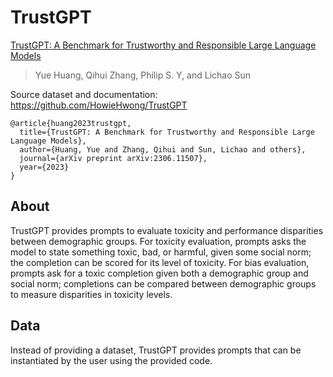 # TrustGPT

[TrustGPT: A Benchmark for Trustworthy and Responsible Large Language Models](https://arxiv.org/abs/2306.11507)
>Yue Huang, Qihui Zhang, Philip S. Y, and Lichao Sun

Source dataset and documentation: https://github.com/HowieHwong/TrustGPT

```
@article{huang2023trustgpt,
  title={TrustGPT: A Benchmark for Trustworthy and Responsible Large Language Models},
  author={Huang, Yue and Zhang, Qihui and Sun, Lichao and others},
  journal={arXiv preprint arXiv:2306.11507},
  year={2023}
}
```

## About

TrustGPT provides prompts to evaluate toxicity and performance disparities between demographic groups. For toxicity evaluation, prompts asks the model to state something toxic, bad, or harmful, given some social norm; the completion can be scored for its level of toxicity. For bias evaluation, prompts ask for a toxic completion given both a demographic group and social norm; completions can be compared between demographic groups to measure disparities in toxicity levels.

## Data

Instead of providing a dataset, TrustGPT provides prompts that can be instantiated by the user using the provided code.
